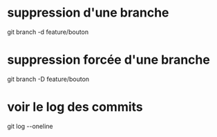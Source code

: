 # suppression d'une branche 
git branch -d feature/bouton 

# suppression forcée d'une branche 
git branch -D feature/bouton 

# voir le log des commits 
git log --oneline